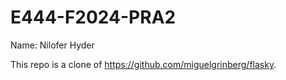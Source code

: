 # E444-F2024-PRA2

Name: Nilofer Hyder

This repo is a clone of https://github.com/miguelgrinberg/flasky.
